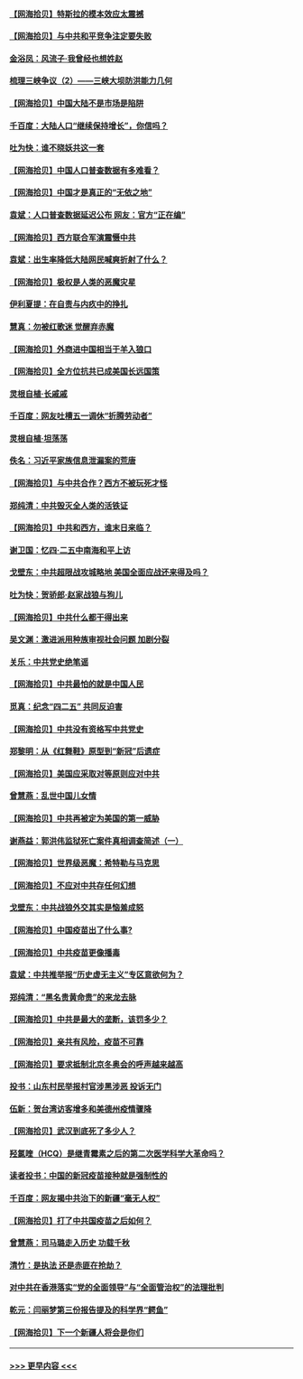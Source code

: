 #### [【网海拾贝】特斯拉的模本效应太震撼](../pages/nsc993/n12925626.md?t=05070451) 
#### [【网海拾贝】与中共和平竞争注定要失败](../pages/nsc993/n12923326.md?t=05070451) 
#### [金浴凤：风流子‧我曾经也想姓赵](../pages/nsc993/n12920911.md?t=05070451) 
#### [梳理三峡争议（2）——三峡大坝防洪能力几何](../pages/nsc993/n12920173.md?t=05070451) 
#### [【网海拾贝】中国大陆不是市场是陷阱](../pages/nsc993/n12920143.md?t=05070451) 
#### [千百度：大陆人口“继续保持增长”，你信吗？](../pages/nsc993/n12918946.md?t=05070451) 
#### [吐为快：谁不晓妖共这一套](../pages/nsc993/n12918941.md?t=05070451) 
#### [【网海拾贝】中国人口普查数据有多难看？](../pages/nsc993/n12917822.md?t=05070451) 
#### [【网海拾贝】中国才是真正的“无依之地”](../pages/nsc993/n12915845.md?t=05070451) 
#### [袁斌：人口普查数据延迟公布 网友：官方“正在编”](../pages/nsc993/n12915748.md?t=05070451) 
#### [【网海拾贝】西方联合军演震慑中共](../pages/nsc993/n12913466.md?t=05070451) 
#### [袁斌：出生率降低大陆网民喊爽折射了什么？](../pages/nsc993/n12913365.md?t=05070451) 
#### [【网海拾贝】极权是人类的恶魔灾星](../pages/nsc993/n12910697.md?t=05070451) 
#### [伊利夏提：在自责与内疚中的挣扎](../pages/nsc993/n12910493.md?t=05070451) 
#### [慧真：勿被红歌迷 觉醒弃赤魔](../pages/nsc993/n12910485.md?t=05070451) 
#### [【网海拾贝】外商进中国相当于羊入狼口](../pages/nsc993/n12908274.md?t=05070451) 
#### [【网海拾贝】全方位抗共已成美国长远国策](../pages/nsc993/n12906878.md?t=05070451) 
#### [灵根自植‧长戚戚](../pages/nsc993/n12905585.md?t=05070451) 
#### [千百度：网友吐槽五一调休“折腾劳动者”](../pages/nsc993/n12905934.md?t=05070451) 
#### [灵根自植‧坦荡荡](../pages/nsc993/n12905562.md?t=05070451) 
#### [佚名：习近平家族信息泄漏案的荒唐](../pages/nsc993/n12904705.md?t=05070451) 
#### [【网海拾贝】与中共合作？西方不被玩死才怪](../pages/nsc993/n12903873.md?t=05070451) 
#### [郑纯清：中共毁灭全人类的活铁证](../pages/nsc993/n12903785.md?t=05070451) 
#### [【网海拾贝】中共和西方，谁末日来临？](../pages/nsc993/n12903482.md?t=05070451) 
#### [谢卫国：忆四‧二五中南海和平上访](../pages/nsc993/n12902192.md?t=05070451) 
#### [戈壁东：中共超限战攻城略地 美国全面应战还来得及吗？](../pages/nsc993/n12902297.md?t=05070451) 
#### [吐为快：贺骄郎‧赵家战狼与狗儿](../pages/nsc993/n12902280.md?t=05070451) 
#### [【网海拾贝】中共什么都干得出来](../pages/nsc993/n12897500.md?t=05070451) 
#### [吴文渊：激进派用种族审视社会问题 加剧分裂](../pages/nsc993/n12893881.md?t=05070451) 
#### [关乐：中共党史绝笔谣](../pages/nsc993/n12897270.md?t=05070451) 
#### [【网海拾贝】中共最怕的就是中国人民](../pages/nsc993/n12894705.md?t=05070451) 
#### [觅真：纪念“四二五” 共同反迫害](../pages/nsc993/n12894553.md?t=05070451) 
#### [【网海拾贝】中共没有资格写中共党史](../pages/nsc993/n12892231.md?t=05070451) 
#### [郑黎明：从《红舞鞋》原型到“新冠”后遗症](../pages/nsc993/n12890469.md?t=05070451) 
#### [【网海拾贝】美国应采取对等原则应对中共](../pages/nsc993/n12889176.md?t=05070451) 
#### [曾慧燕：乱世中国儿女情](../pages/nsc993/n12887931.md?t=05070451) 
#### [【网海拾贝】中共再被定为美国的第一威胁](../pages/nsc993/n12887580.md?t=05070451) 
#### [谢燕益：郭洪伟监狱死亡案件真相调查简述（一）](../pages/nsc993/n12885648.md?t=05070451) 
#### [【网海拾贝】世界级恶魔：希特勒与马克思](../pages/nsc993/n12884062.md?t=05070451) 
#### [【网海拾贝】不应对中共存任何幻想](../pages/nsc993/n12881460.md?t=05070451) 
#### [戈壁东：中共战狼外交其实是恼羞成怒](../pages/nsc993/n12880392.md?t=05070451) 
#### [【网海拾贝】中国疫苗出了什么事?](../pages/nsc993/n12879124.md?t=05070451) 
#### [【网海拾贝】中共疫苗更像播毒](../pages/nsc993/n12876631.md?t=05070451) 
#### [袁斌：中共推举报“历史虚无主义”专区意欲何为？](../pages/nsc993/n12876530.md?t=05070451) 
#### [郑纯清：“黑名贵黄命贵”的来龙去脉](../pages/nsc993/n12875589.md?t=05070451) 
#### [【网海拾贝】中共是最大的垄断，该罚多少？](../pages/nsc993/n12874006.md?t=05070451) 
#### [【网海拾贝】亲共有风险，疫苗不可靠](../pages/nsc993/n12872224.md?t=05070451) 
#### [【网海拾贝】要求抵制北京冬奥会的呼声越来越高](../pages/nsc993/n12868962.md?t=05070451) 
#### [投书：山东村民举报村官涉黑涉恶 投诉无门](../pages/nsc993/n12869726.md?t=05070451) 
#### [伍新：贺台湾访客增多和美德州疫情骤降](../pages/nsc993/n12865651.md?t=05070451) 
#### [【网海拾贝】武汉到底死了多少人？](../pages/nsc993/n12863707.md?t=05070451) 
#### [羟氯喹（HCQ）是继青霉素之后的第二次医学科学大革命吗？](../pages/nsc993/n12638564.md?t=05070451) 
#### [读者投书：中国的新冠疫苗接种就是强制性的](../pages/nsc993/n12859932.md?t=05070451) 
#### [千百度：网友揭中共治下的新疆“毫无人权”](../pages/nsc993/n12858385.md?t=05070451) 
#### [【网海拾贝】打了中共国疫苗之后如何？](../pages/nsc993/n12857866.md?t=05070451) 
#### [曾慧燕：司马璐走入历史 功载千秋](../pages/nsc993/n12856996.md?t=05070451) 
#### [清竹：是执法 还是赤匪在抢劫？](../pages/nsc993/n12856952.md?t=05070451) 
#### [对中共在香港落实“党的全面领导”与“全面管治权”的法理批判](../pages/nsc993/n12856929.md?t=05070451) 
#### [乾元：闫丽梦第三份报告提及的科学界“鳄鱼”](../pages/nsc993/n12855985.md?t=05070451) 
#### [【网海拾贝】下一个新疆人将会是你们](../pages/nsc993/n12855864.md?t=05070451) 

----
#### [ >>> 更早内容 <<< ](../indexes/nsc993-earlier.md)
